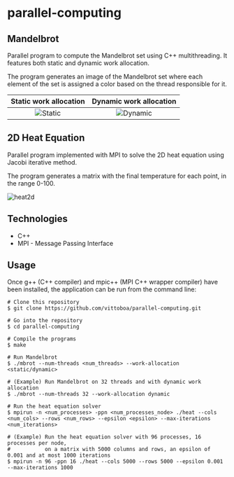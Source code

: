 # parallel-computing

## Mandelbrot
Parallel program to compute the Mandelbrot set using C++ multithreading. It features both static and dynamic work allocation.

The program generates an image of the Mandelbrot set where each element of the set is assigned a color based on the thread responsible for it.

Static work allocation     |  Dynamic work allocation
:-------------------------:|:-------------------------:
![Static](https://user-images.githubusercontent.com/38300176/216814683-6084d74f-736b-4556-ab1a-3c93093a9082.png)  |  ![Dynamic](https://user-images.githubusercontent.com/38300176/216814621-c1a04a6d-2c46-44a2-92d5-ea09f648e2c8.png)
 
## 2D Heat Equation
Parallel program implemented with MPI to solve the 2D heat equation using Jacobi iterative method.

The program generates a matrix with the final temperature for each point, in the range 0-100.

![heat2d](https://user-images.githubusercontent.com/38300176/216820000-3cea1050-6c8e-47ac-b241-d210b1f7f9c3.png)

## Technologies
- C++
- MPI - Message Passing Interface

## Usage
Once g++ (C++ compiler) and mpic++ (MPI C++ wrapper compiler) have been installed, the application can be run from the command line:
```
# Clone this repository
$ git clone https://github.com/vittoboa/parallel-computing.git

# Go into the repository
$ cd parallel-computing

# Compile the programs
$ make

# Run Mandelbrot
$ ./mbrot --num-threads <num_threads> --work-allocation <static/dynamic>

# (Example) Run Mandelbrot on 32 threads and with dynamic work allocation
$ ./mbrot --num-threads 32 --work-allocation dynamic

# Run the heat equation solver
$ mpirun -n <num_processes> -ppn <num_processes_node> ./heat --cols <num_cols> --rows <num_rows> --epsilon <epsilon> --max-iterations <num_iterations>

# (Example) Run the heat equation solver with 96 processes, 16 processes per node,
#           on a matrix with 5000 columns and rows, an epsilon of 0.001 and at most 1000 iterations
$ mpirun -n 96 -ppn 16 ./heat --cols 5000 --rows 5000 --epsilon 0.001 --max-iterations 1000
```

